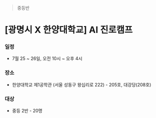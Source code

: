 > 중등반
# [광명시 X 한양대학교] AI 진로캠프
### 일정
- 7월 25 ~ 26일, 오전 10시 ~ 오후 4시
### 장소
- 한양대학교 제1공학관 (서울 성동구 왕십리로 222) - 205호, 대강당(208호)
### 대상
- 중등 2반 - 20명

